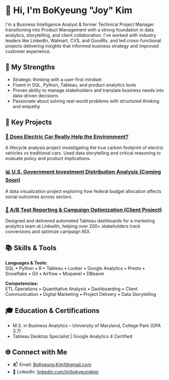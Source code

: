# 👋 Hi, I'm BoKyeung "Joy" Kim

I'm a Business Intelligence Analyst & former Technical Project Manager transitioning into Product Management with a strong foundation in data analytics, storytelling, and client collaboration. I've worked with industry leaders like LinkedIn, Walmart, CVS, and GoodRx, and led cross-functional projects delivering insights that informed business strategy and improved customer experience.

## 🧠 My Strengths
- Strategic thinking with a user-first mindset
- Fluent in SQL, Python, Tableau, and product analytics tools
- Proven ability to manage stakeholders and translate business needs into data-driven decisions
- Passionate about solving real-world problems with structured thinking and empathy

## 💼 Key Projects

### [🚗 Does Electric Car Really Help the Environment?](./project-01.md)
A lifecycle analysis project investigating the true carbon footprint of electric vehicles vs traditional cars. Used data storytelling and critical reasoning to evaluate policy and product implications.

### [📊 U.S. Government Investment Distribution Analysis (Coming Soon)](./project-02.md)
A data visualization project exploring how federal budget allocation affects social outcomes across sectors.

### [🧪 A/B Test Reporting & Campaign Optimization (Client Project)](./project-03.md)
Designed and delivered automated Tableau dashboards for a marketing analytics team at LinkedIn, helping over 200+ stakeholders track conversions and optimize campaign ROI.

## 📚 Skills & Tools

**Languages & Tools:**  
SQL • Python • R • Tableau • Looker • Google Analytics • Presto • Snowflake • Git • Airflow • Mixpanel • DBeaver

**Competencies:**  
ETL Operations • Quantitative Analysis • Dashboarding • Client Communication • Digital Marketing • Project Delivery • Data Storytelling

## 🎓 Education & Certifications
- M.S. in Business Analytics – University of Maryland, College Park (GPA 3.7)
- Tableau Desktop Specialist | Google Analytics 4 Certified

## 🌐 Connect with Me
- 📬 Email: BoKyeung.Kim1@gmail.com
- 💼 LinkedIn: [linkedin.com/in/bokyeungkim](https://linkedin.com/in/bokyeungkim)
